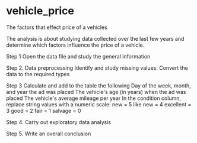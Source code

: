 # vehicle_price
The factors that effect price of a vehicles

The analysis is about studying data collected over the last few years and determine which factors influence the price of a vehicle.

Step 1 Open the data file and study the general information

Step 2. Data preprocessing
Identify and study missing values:
Convert the data to the required types

Step 3 Calculate and add to the table the following
Day of the week, month, and year the ad was placed
The vehicle's age (in years) when the ad was placed
The vehicle's average mileage per year
In the condition column, replace string values with a numeric scale:
new = 5
like new = 4
excellent = 3
good = 2
fair = 1
salvage = 0

Step 4. Carry out exploratory data analysis

Step 5. Write an overall conclusion
